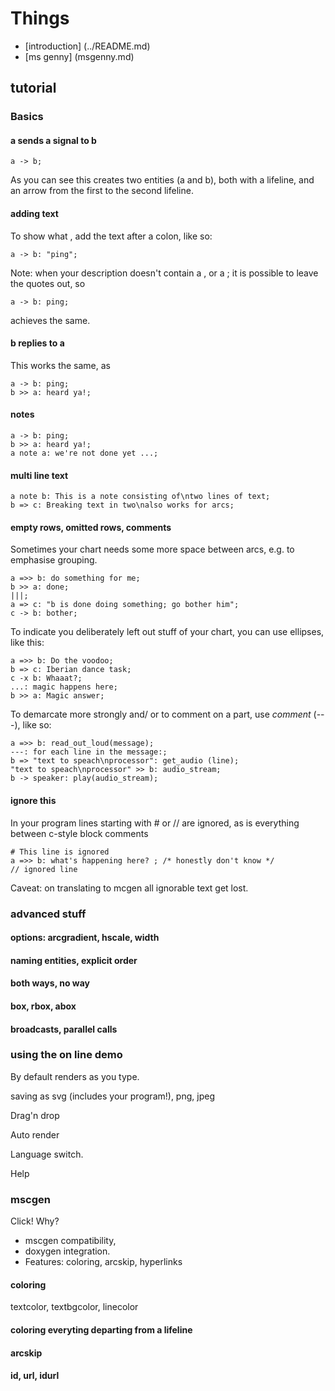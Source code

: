 # Things

- [introduction] (../README.md)
- [ms genny] (msgenny.md)

## tutorial
### Basics
#### a sends a signal to b
``` msgenny
a -> b;
```

As you can see this creates two entities (a and b), both with a lifeline, and an arrow from the first to the second lifeline. 

#### adding text
To show what , add the text after a colon, like so:

``` msgenny
a -> b: "ping";
```
Note: when your description doesn't contain a , or a ; it is possible to leave the quotes out, so 
``` msgenny
a -> b: ping;
```
achieves the same.

#### b replies to a
This works the same, as  
``` msgenny
a -> b: ping;
b >> a: heard ya!;
```

#### notes 
``` msgenny
a -> b: ping;
b >> a: heard ya!;
a note a: we're not done yet ...;
```

#### multi line text
``` msgenny
a note b: This is a note consisting of\ntwo lines of text;
b => c: Breaking text in two\nalso works for arcs;
```

#### empty rows, omitted rows, comments
Sometimes your chart needs some more space between arcs, e.g. to emphasise grouping. 
``` msgenny
a =>> b: do something for me;
b >> a: done;
|||;
a => c: "b is done doing something; go bother him"; 
c -> b: bother;
```

To indicate you deliberately left out stuff of your chart, you can use ellipses, like this:
``` msgenny
a =>> b: Do the voodoo;
b => c: Iberian dance task;
c -x b: Whaaat?;
...: magic happens here;
b >> a: Magic answer;
```

To demarcate more strongly and/ or to comment on a part, use *comment* (---), like so:
``` msgenny
a =>> b: read_out_loud(message);
---: for each line in the message:;
b => "text to speach\nprocessor": get_audio (line);
"text to speach\nprocessor" >> b: audio_stream;
b -> speaker: play(audio_stream);
```

#### ignore this
In your program lines starting with # or // are ignored, as is everything between c-style block comments
``` msgenny
# This line is ignored
a =>> b: what's happening here? ; /* honestly don't know */
// ignored line
```
Caveat: on translating to mcgen all ignorable text get lost.

### advanced stuff
#### options: arcgradient, hscale, width
#### naming entities, explicit order
#### both ways, no way
#### box, rbox, abox
#### broadcasts, parallel calls

### using the on line demo
By default renders as you type.

saving as svg (includes your program!), png, jpeg

Drag'n drop

Auto render

Language switch.

Help

### mscgen
Click!
Why? 
- mscgen compatibility, 
- doxygen integration. 
- Features: coloring, arcskip, hyperlinks

#### coloring
textcolor, textbgcolor, linecolor

#### coloring everyting departing from a lifeline
#### arcskip
#### id, url, idurl
